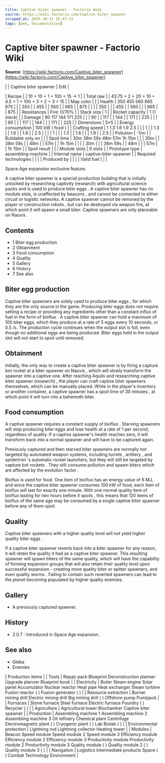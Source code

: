 ```yaml
---
title: Captive biter spawner - Factorio Wiki
source: https://wiki.factorio.com/Captive_biter_spawner
scraped_at: 2025-10-21 15:47:33
tags: [web, documentation]
---
```


# Captive biter spawner - Factorio Wiki

**Source:** [https://wiki.factorio.com/Captive_biter_spawner](https://wiki.factorio.com/Captive_biter_spawner)


|  | Captive biter spawner | Edit |

| Recipe |
| 10 + 10 + 1 + 100 + 15 → 1 |
| Total raw |
| 43.75 + 2 + 20 + 10 + 4.5 + 1 + 100 + 3 + 2 + 3 + 15 |
| Map color |  |
| Health | 350 455 560 665 875 |  |  | 350 |  | 455 |  | 560 |  | 665 |  | 875 |
|  |  | 350 |
|  | 455 |  | 560 |
|  | 665 |  | 875 |
| Resistances | Fire: 0/70% |
| Stack size | 1 |
| Rocket capacity | 1 (1 stack) |
| Damage | 90 117 144 171 225 |  |  | 90 |  | 117 |  | 144 |  | 171 |  | 225 |
|  |  | 90 |
|  | 117 |  | 144 |
|  | 171 |  | 225 |
| Dimensions | 5×5 |
| Energy consumption | 100 kW ( food ) |
| Crafting speed | 1 1.3 1.6 1.9 2.5 |  |  | 1 |  | 1.3 |  | 1.6 |  | 1.9 |  | 2.5 |
|  |  | 1 |
|  | 1.3 |  | 1.6 |
|  | 1.9 |  | 2.5 |
| Pollution | -1/m |
| Buildable only on |  |
| Spoil time | 30m 38m 59s 48m 57m 1h 15m |  |  | 30m |  | 38m 59s |  | 48m |  | 57m |  | 1h 15m |
|  |  | 30m |
|  | 38m 59s |  | 48m |
|  | 57m |  | 1h 15m |
| Spoil result |  |
| Module slots | 0 slots |
| Prototype type | assembling-machine |
| Internal name | captive-biter-spawner |
| Required technologies |
|  |
| Produced by |
|  |
| Valid fuel |
|  |

Space Age expansion exclusive feature.

A captive biter spawner is a special production building that is initially unlocked by researching captivity (research) with agricultural science packs and is used to produce biter eggs . A captive biter spawner has no module slots, is unaffected by beacons , and cannot be connected to either circuit or logistic networks. A captive spawner cannot be removed by the player or construction robots , but can be destroyed via weapon fire, at which point it will spawn a small biter. Captive spawners are only placeable on Nauvis .

## Contents

- 1 Biter egg production
- 2 Obtainment
- 3 Food consumption
- 4 Quality
- 5 Gallery
- 6 History
- 7 See also

## Biter egg production

Captive biter spawners are solely used to produce biter eggs , for which they are the only source in the game. Producing biter eggs does not require setting a recipe or providing any ingredients other than a constant influx of fuel in the form of bioflux . A captive biter spawner can hold a maximum of 100 biter eggs, which they produce at a rate of 5 eggs every 10 seconds, or 0.5 /s. The production cycle continues when the output slot is full, even though no additional eggs are being produced. Biter eggs held in the output slot will not start to spoil until removed.

## Obtainment

Initially, the only way to create a captive biter spawner is by firing a capture bot rocket at a biter spawner on Nauvis , which will slowly transform the spawner into a captive one. After reaching Aquilo and researching captive biter spawner (research) , the player can craft captive biter spawners themselves, which can be manually placed. While in the player's inventory or another container, a captive spawner has a spoil time of 30 minutes , at which point it will turn into a behemoth biter.

## Food consumption

A captive spawner requires a constant supply of bioflux . Starving spawners will stop producing biter eggs and lose health at a rate of 1 per second, regardless of quality. If a captive spawner's health reaches zero, it will transform back into a normal spawner and will have to be captured again.

Previously captured and then starved biter spawners are normally not targeted by automated weapon systems, including turrets , artillery , and spidertron 's automatic rocket launchers, but they will still be targeted by capture bot rockets . They still consume pollution and spawn biters which are affected by the evolution factor .

Bioflux is used for food. One item of bioflux has an energy value of 6 MJ, and since the captive biter spawner consumes 100 kW of food, each item of bioflux will last for exactly one minute. With one normal quality item of bioflux lasting for two hours before it spoils , this means that 120 items of bioflux of the same age may be consumed by a single captive biter spawner before any of them spoil.

## Quality

Captive biter spawners with a higher quality level will not yield higher quality biter eggs .

If a captive biter spawner reverts back into a biter spawner for any reason, it will retain the quality it had as a captive biter spawner. This resulting spawner will spawn biters of the same quality, which will have the capability of forming expansion groups that will also retain their quality level upon successful expansion - creating more quality biter or spitter spawners, and even quality worms . Failing to contain such reverted spawners can lead to the planet becoming populated by higher quality enemies.

## Gallery

- A previously captured spawner.

## History

- 2.0.7 : Introduced in Space Age expansion.

## See also

- Gleba
- Enemies

| Production items |
| Tools | Repair pack Blueprint Deconstruction planner Upgrade planner Blueprint book |
| Electricity | Boiler Steam engine Solar panel Accumulator Nuclear reactor Heat pipe Heat exchanger Steam turbine Fusion reactor ( ) Fusion generator ( ) |
| Resource extraction | Burner mining drill Electric mining drill Big mining drill ( ) Offshore pump Pumpjack |
| Furnaces | Stone furnace Steel furnace Electric furnace Foundry ( ) Recycler ( ) |
| Agriculture | Agricultural tower Biochamber Captive biter spawner |
| Production | Assembling machine 1 Assembling machine 2 Assembling machine 3 Oil refinery Chemical plant Centrifuge Electromagnetic plant ( ) Cryogenic plant ( ) Lab Biolab ( ) |
| Environmental protection | Lightning rod Lightning collector Heating tower |
| Modules | Beacon Speed module Speed module 2 Speed module 3 Efficiency module Efficiency module 2 Efficiency module 3 Productivity module Productivity module 2 Productivity module 3 Quality module ( ) Quality module 2 ( ) Quality module 3 ( ) |
| Navigation | Logistics Intermediate products Space ( ) Combat Technology Environment |
